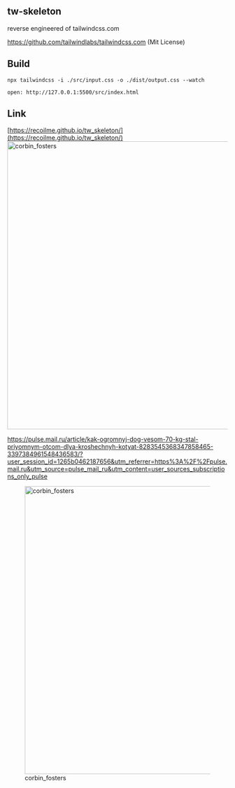 ## tw-skeleton

reverse engineered of tailwindcss.com

https://github.com/tailwindlabs/tailwindcss.com (Mit License)

## Build
```
npx tailwindcss -i ./src/input.css -o ./dist/output.css --watch

open: http://127.0.0.1:5500/src/index.html
```

## Link

[https://recoilme.github.io/tw_skeleton/](https://recoilme.github.io/tw_skeleton/)
<img alt="corbin_fosters" width="630" height="659" src="https://webpulse.imgsmail.ru/imgpreview?mb=webpulse&amp;key=pulse_cabinet-image-b6dd63e8-a878-4e07-a423-4211fc2c706f&amp;crop=fd&amp;fu=1&amp;h=659&amp;kr=1&amp;w=630" srcset="https://webpulse.imgsmail.ru/imgpreview?mb=webpulse&amp;key=pulse_cabinet-image-b6dd63e8-a878-4e07-a423-4211fc2c706f&amp;crop=fd&amp;fu=1&amp;h=659&amp;kr=1&amp;w=630, https://webpulse.imgsmail.ru/imgpreview?mb=webpulse&amp;key=pulse_cabinet-image-b6dd63e8-a878-4e07-a423-4211fc2c706f&amp;crop=fd&amp;fu=1&amp;h=1318&amp;kr=1&amp;w=1260 2x">


https://pulse.mail.ru/article/kak-ogromnyj-dog-vesom-70-kg-stal-priyomnym-otcom-dlya-kroshechnyh-kotyat-8283545368347858465-3397384961548436583/?user_session_id=1265b0462187656&utm_referrer=https%3A%2F%2Fpulse.mail.ru&utm_source=pulse_mail_ru&utm_content=user_sources_subscriptions_only_pulse

<figure><img alt="corbin_fosters" width="630" height="659" src="https://webpulse.imgsmail.ru/imgpreview?mb=webpulse&amp;key=pulse_cabinet-image-b6dd63e8-a878-4e07-a423-4211fc2c706f&amp;crop=fd&amp;fu=1&amp;h=659&amp;kr=1&amp;w=630" srcset="https://webpulse.imgsmail.ru/imgpreview?mb=webpulse&amp;key=pulse_cabinet-image-b6dd63e8-a878-4e07-a423-4211fc2c706f&amp;crop=fd&amp;fu=1&amp;h=659&amp;kr=1&amp;w=630, https://webpulse.imgsmail.ru/imgpreview?mb=webpulse&amp;key=pulse_cabinet-image-b6dd63e8-a878-4e07-a423-4211fc2c706f&amp;crop=fd&amp;fu=1&amp;h=1318&amp;kr=1&amp;w=1260 2x"><figcaption>corbin_fosters</figcaption></figure>